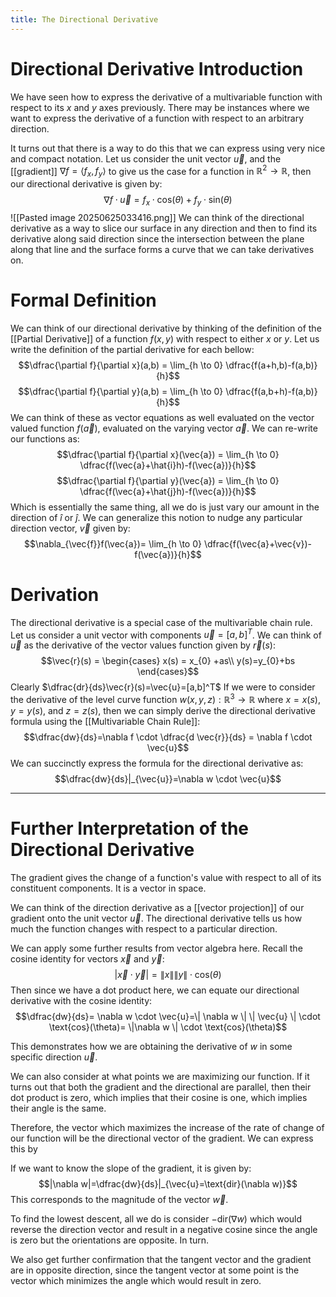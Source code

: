 ```yaml
---
title: The Directional Derivative
---
```

# Directional Derivative Introduction
We have seen how to express the derivative of a multivariable function with respect to its $x$ and $y$ axes previously. There may be instances where we want to express the derivative of a function with respect to an arbitrary direction. 

It turns out that there is a way to do this that we can express using very nice and compact notation. Let us consider the unit vector $\vec{u}$, and the [[gradient]] $\nabla f = \langle f_{x},f_{y} \rangle$ to give us the case for a function in $\mathbb{R}^2 \rightarrow \mathbb{R}$, then our directional derivative is given by:
$$\nabla f \cdot \vec{u}=f_{x}\cdot\text{cos}(\theta)+f_{y} \cdot \text{sin}(\theta)$$
![[Pasted image 20250625033416.png]]
We can think of the directional derivative as a way to slice our surface in any direction and then to find its derivative along said direction since the intersection between the plane along that line and the surface forms a curve that we can take derivatives on. 
# Formal Definition
We can think of our directional derivative by thinking of the definition of the [[Partial Derivative]] of a function $f(x,y)$ with respect to either $x$ or $y$. Let us write the definition of the partial derivative for each bellow:
$$\dfrac{\partial f}{\partial x}(a,b) = \lim_{h \to 0} \dfrac{f(a+h,b)-f(a,b)}{h}$$
$$\dfrac{\partial f}{\partial y}(a,b) = \lim_{h \to 0} \dfrac{f(a,b+h)-f(a,b)}{h}$$
We can think of these as vector equations as well evaluated on the vector valued function $f(\vec{a})$, evaluated on the varying vector $\vec{a}$. We can re-write our functions as:
$$\dfrac{\partial f}{\partial x}(\vec{a}) = \lim_{h \to 0} \dfrac{f(\vec{a}+\hat{i}h)-f(\vec{a})}{h}$$
$$\dfrac{\partial f}{\partial y}(\vec{a}) = \lim_{h \to 0} \dfrac{f(\vec{a}+\hat{j}h)-f(\vec{a})}{h}$$
Which is essentially the same thing, all we do is just vary our amount in the direction of $\hat{i}$ or $\hat{j}$. We can generalize this notion to nudge any particular direction vector, $\vec{v}$ given by:
$$\nabla_{\vec{f}}f(\vec{a})= \lim_{h \to 0} \dfrac{f(\vec{a}+\vec{v})-f(\vec{a})}{h}$$
# Derivation
The directional derivative is a special case of the multivariable chain rule. Let us consider a unit vector with components $\vec{u}=[a,b]^T$. We can think of $\vec{u}$ as the derivative of the vector values function given by $\vec{r}(s)$:
$$\vec{r}(s) =
\begin{cases}
  x(s) = x_{0} +as\\
  y(s)=y_{0}+bs 
\end{cases}$$
Clearly $\dfrac{dr}{ds}\vec{r}(s)=\vec{u}=[a,b]^T$
If we were to consider the derivative of the level curve function $w(x,y,z) : \mathbb{R}^3 \rightarrow \mathbb{R}$ where $x=x(s),y=y(s),$ and $z=z(s)$, then we can simply derive the directional derivative formula using the [[Multivariable Chain Rule]]:
$$\dfrac{dw}{ds}=\nabla f \cdot \dfrac{d \vec{r}}{ds} = \nabla f \cdot \vec{u}$$
We can succinctly express the formula for the directional derivative as:
$$\dfrac{dw}{ds}|_{\vec{u}}=\nabla w \cdot \vec{u}$$

---
# Further Interpretation of the Directional Derivative
The gradient gives the change of a function's value with respect to all of its constituent components. It is a vector in space. 

We can think of the direction derivative as a [[vector projection]] of our gradient onto the unit vector $\vec{u}$. The directional derivative tells us how much the function changes with respect to a particular direction. 

We can apply some further results from vector algebra here. Recall the cosine identity for vectors $\vec{x}$ and $\vec{y}$:
$$|\vec{x}\cdot \vec{y}|=\| x\| \|y \| \cdot \text{cos}(\theta)$$
Then since we have a dot product here, we can equate our directional derivative with the cosine identity:
$$\dfrac{dw}{ds}= \nabla w \cdot \vec{u}=\| \nabla w \| \| \vec{u} \| \cdot \text{cos}(\theta)= \|\nabla w \|  \cdot \text{cos}(\theta)$$

This demonstrates how we are obtaining the derivative of $w$ in some specific direction $\vec{u}$. 

We can also consider at what points we are maximizing our function. If it turns out that both the gradient and the directional are parallel, then their dot product is zero, which implies that their cosine is one, which implies their angle is the same. 

Therefore, the vector which maximizes the increase of the rate of change of our function will be the directional vector of the gradient. We can express this by 

If we want to know the slope of the gradient, it is given by: 
$$|\nabla w|=\dfrac{dw}{ds}|_{\vec{u}=\text{dir}(\nabla w)}$$
This corresponds to the magnitude of the vector $\vec{w}$.

To find the lowest descent, all we do is consider $-\text{dir}(\nabla w)$ which would reverse the direction vector and result in a negative cosine since the angle is zero but the orientations are opposite. In turn.

We also get further confirmation that the tangent vector and the gradient are in opposite direction, since the tangent vector at some point is the vector which minimizes the angle which would result in zero. 